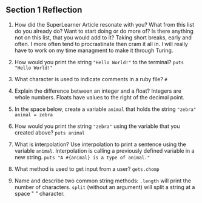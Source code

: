 ## Section 1 Reflection

1. How did the SuperLearner Article resonate with you? What from this list do you already do? Want to start doing or do more of? Is there anything not on this list, that you would add to it?
Taking short breaks, early and often. I more often tend to procrastinate then cram it all in. I will really have to work on my time managment to make it through Turing.

1. How would you print the string `"Hello World!"` to the terminal?
`puts "Hello World!"`

1. What character is used to indicate comments in a ruby file?
`#`

1. Explain the difference between an integer and a float?
Integers are whole numbers. Floats have values to the right of the decimal point.

1. In the space below, create a variable `animal` that holds the string `"zebra"`
`animal = zebra`

1. How would you print the string `"zebra"` using the variable that you created above?
`puts animal`

1. What is interpolation? Use interpolation to print a sentence using the variable `animal`.
Interpolation is calling a previously defined variable in a new string.
`puts "A #{animal} is a type of animal."`

1. What method is used to get input from a user?
`gets.chomp`

1. Name and describe two common string methods:
`.length` will print the number of characters.
`split` (without an argument) will split a string at a space " " character.
